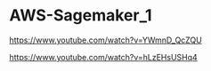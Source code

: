 # AWS-Sagemaker_1

https://www.youtube.com/watch?v=YWmnD_QcZQU

https://www.youtube.com/watch?v=hLzEHsUSHq4
